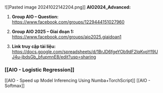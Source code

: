 ![[Pasted image 20241022142204.png]]
**AIO2024_Advanced:**
1. **Group AIO – Question:** https://www.facebook.com/groups/1229444151027960 

2. **Group AIO 2025 – Giai đoạn 1:** https://www.facebook.com/groups/aio2025.giaidoan1

3. **Link truy cập tài liệu:** https://docs.google.com/spreadsheets/d/1BrJD6fgeYOb9dF2lqKvpYf9UJ4u-jbdsGb_bfupmnE8/edit?usp=sharing

### [[AIO - Logistic Regression]]
[[AIO - Speed up Model Inferencing Using Numba+TorchScript]]
[[AIO - Softmax]]